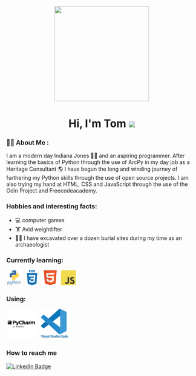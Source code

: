 <div id="header" align="center">
  <img src="https://media.giphy.com/media/6FT3QE3AJMfwJDZBNr/giphy.gif" width="250" height ="250"/>

<h1>
  Hi, I'm Tom
  <img src="https://media.giphy.com/media/hvRJCLFzcasrR4ia7z/giphy.gif" width="30px"/>
</h1>
</div>

### :man_technologist: About Me :
I am a modern day Indiana Jones :male_detective: and an aspiring programmer. After learning the basics of Python through the use of ArcPy in my day job as a Heritage Consultant :earth_americas: I have begun the long and winding journey of furthering my Python skills through the use of open source projects. I am also trying my hand at HTML, CSS and JavaScript through the use of the Odin Project and Freecodeacademy. 

### Hobbies and interesting facts:
- :computer: computer games
- :weight_lifting: Avid weightlifter
- :male_detective: I have excavated over a dozen burial sites during my time as an archaeologist

### Currently learning: 
<div>
  <img src="https://github.com/devicons/devicon/blob/master/icons/python/python-original-wordmark.svg" title="Python" alt="Python" width="40" height="40"/>&nbsp;
  <img src="https://github.com/devicons/devicon/blob/master/icons/css3/css3-plain-wordmark.svg"  title="CSS3" alt="CSS" width="40" height="40"/>&nbsp;
  <img src="https://github.com/devicons/devicon/blob/master/icons/html5/html5-original.svg" title="HTML5" alt="HTML" width="40" height="40"/>&nbsp;
  <img src="https://github.com/devicons/devicon/blob/master/icons/javascript/javascript-original.svg" title="JavaScript" alt="JavaScript" width="40" height="40"/>&nbsp;
</div>

### Using: 
<img src="https://github.com/devicons/devicon/blob/master/icons/pycharm/pycharm-original-wordmark.svg" title="Python" alt="Python" width="80" height="80"/>&nbsp;
<img src="https://github.com/devicons/devicon/blob/master/icons/vscode/vscode-original-wordmark.svg" width="80" height="80"/>&nbsp;

### How to reach me 
<a href="https://www.linkedin.com/in/thomaspiggott/">
      <img src="https://img.shields.io/badge/LinkedIn-blue?style=for-the-badge&logo=linkedin&logoColor=white" alt="LinkedIn Badge" width ="80" length ="80"/>
    </a>
